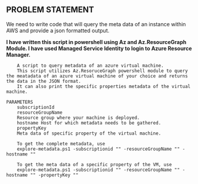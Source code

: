 <h2>PROBLEM STATEMENT</h2>

We need to write code that will query the meta data of an instance within AWS and provide a json formatted output. 

<b>I have written this script in powershell using Az and Az.ResourceGraph Module. I have used Managed Service Identity to login to Azure Resource Manager.</b>

        A script to query metadata of an azure virtual machine.
        This script utilizes Az.ResoruceGraph powershell module to query the meatadata of an azure virtual machine of your choice and returns the data in the JSON format.
        It can also print the specific properties metadata of the virtual machine.

    PARAMETERS
        subscriptionId
        resourceGroupName
        Resource group where your machine is deployed.
        hostname Host for which metadata needs to be gathered.
        propertyKey
        Meta data of specific property of the virtual machine.
    
        To get the complete metadata, use 
        explore-metadata.ps1 -subscriptionid "" -resourceGroupName "" -hostname ""

        To get the meta data of a specific property of the VM, use
        explore-metadata.ps1 -subscriptionid "" -resourceGroupName "" -hostname "" -propertyKey ""

